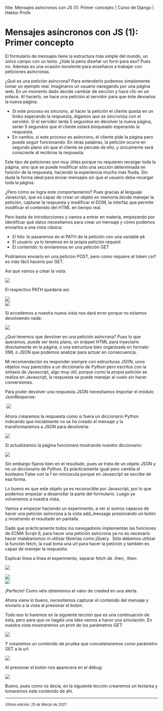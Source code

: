 title: Mensajes asíncronos con JS (1): Primer concepto | Curso de Django | Hektor Profe

# Mensajes asíncronos con JS (1): Primer concepto

El formulario de mensajes tiene la estructura más simple del mundo, un
único campo con un texto. ¿Vale la pena diseñar un form para eso? Pues
no. Además es una ocasión excelente para enseñaros a trabajar con
peticiones asíncronas.

¿Qué es una petición asíncrona? Para entenderlo podemos simplemente
tomar un ejemplo real. Imaginaros un usuario navegando por una página
web. En un momento dado decide cambiar de sección y hace clic en un
enlace. Al hacerlo, se hace una petición al servidor para que éste
devuelva la nueva página.

-   Si este proceso es síncrono, al hacer la petición el cliente queda
    en un limbo esperando la respuesta, digamos que se sincroniza con el
    servidor. Si el servidor tarda 5 segundos en devolver la nueva
    página, serán 5 segundos que el cliente estará bloqueado esperando
    la respuesta.
-   En cambio, si este proceso es asíncrono, el cliente pide la página
    pero puede seguir funcionando. En otras palabras, la petición ocurre
    en segundo plano sin que el cliente se percate de ello, y únicamente
    será consciente al recibirse la respuesta.

Este tipo de peticiones son muy útiles porque no requieren recargar toda
la página, sino que se puede modificar sólo una sección determinada en
función de la respuesta, haciendo la experiencia mucho más fluida. Sin
duda la forma ideal para enviar mensajes sin que el usuario deba
recargar toda la página.

¿Pero cómo se logra este comportamiento? Pues gracias al lenguaje
Javascript, que es capaz de crear un objeto en memoria donde manejar la
petición, capturar la respuesta y modificar el DOM, la interfaz que
permite modificar el contenido del HTML en tiempo real.

Pero basta de introducciones y vamos a entrar en materia, empezando por
identificar qué datos necesitamos para crear un mensaje y cómo podemos
enviarlos a una vista clásica:

-   El hilo: lo pasaremos en el PATH de la petición con una variable pk
-   El usuario: ya lo tenemos en la propia petición request
-   El contenido: lo enviaremos en una petición GET

Podríamos enviarlo en una petición POST, pero como requiere el token
csrf es más fácil hacerlo por GET.

Así que vamos a crear la vista:

![]({{cdn}}/django/images/image68.png)

El respectivo PATH quedaría así:

![]({{cdn}}/django/images/image580.png)\
![]({{cdn}}/django/images/image906.png)

Si accedemos a nuestra nueva vista nos dará error porque no estamos
devolviendo nada:

![]({{cdn}}/django/images/image18.png)

¿Qué tenemos que devolver en una petición asíncrona? Pues lo que
queramos, puede ser texto plano, un snippet HTML para inyectarlo
directamente en la página, o una estructura bien organizada en formato
XML o JSON que podemos analizar para actuar en consecuencia.

Mi recomendación es responder siempre con estructuras JSON, unos objetos
muy parecidos a un diccionario de Python pero escritos con la sintaxis
de Javascript, algo muy útil, porque como la propia petición se realiza
en Javascript, la respuesta se puede manejar al vuelo sin hacer
conversiones.

Para poder devolver una respuesta JSON necesitamos importar el módulo
JsonResponse:

 ![]({{cdn}}/django/images/image869.png)

Ahora crearemos la respuesta como si fuera un diccionario Python
indicando que inicialmente no se ha creado el mensaje y la
transformaremos a JSON para devolverla:

![]({{cdn}}/django/images/image130.png)

Si actualizamos la página funcionará mostrando nuestro diccionario:

![]({{cdn}}/django/images/image227.png)

Sin embargo fijaros bien en el resultado, pues se trata de un objeto
JSON y no un diccionario de Python. Es prácticamente igual pero cambia
el booleano False con la f en minúscula porque en Javascript se escribe
de esa forma.

Lo bueno es que este objeto ya es reconocible por Javascript, por lo que
podemos empezar a desarrollar la parte del formulario. Luego ya
volveremos a nuestra vista.

Vamos a empezar haciendo un experimento, a ver si somos capaces de hacer
una petición asíncrona a la vista add\_message presionando un botón y
mostrando el resultado en pantalla.

Dado que prácticamente todos los navegadores implementan las funciones
de ECMA Script 6, para hacer una petición asíncrona ya no es necesario
hacer malabarismos ni utilizar librerías como jQuery.  Sólo debemos
utilizar la función fetch, la cual toma una url para hacer la petición y
también es capaz de manejar la respuesta:

Explicar línea a línea el experimento, separar fetch de .then, .then:

![]({{cdn}}/django/images/image791.png)

![]({{cdn}}/django/images/image442.png)\
![]({{cdn}}/django/images/image669.png)

¡Perfecto! Como véis obtenemos el valor de created en una alerta.

Ahora viene lo bueno, necesitemos capturar el contenido del mensaje y
enviarlo a la vista al presionar el botón.

Todo eso lo haremos en la siguiente lección que es una continuación de
esta, pero para que os hagáis una idea vamos a hacer una simulación. En
nuestra vista mostraremos un print de los parámetros GET:

![]({{cdn}}/django/images/image882.png)

Y crearemos un contenido de prueba que concatenaremos como parámetro GET
a la url:

![]({{cdn}}/django/images/image38.png)

Al presionar el botón nos aparecerá en el debug:

![]({{cdn}}/django/images/image479.png)

Bueno, pues como os decía, en la siguiente lección crearemos un textarea
y tomaremos este contenido de ahí.

___
<small class="edited"><i>Última edición: 25 de Marzo de 2021</i></small>